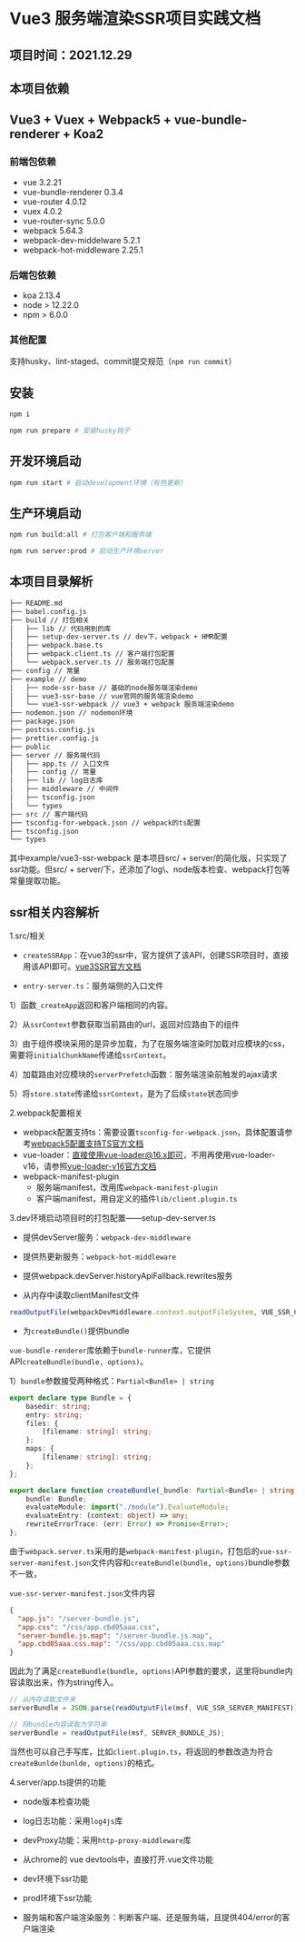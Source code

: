 # Vue3 服务端渲染SSR项目实践文档

## 项目时间：2021.12.29

## 本项目依赖

## Vue3 + Vuex + Webpack5 + vue-bundle-renderer + Koa2
### 前端包依赖
* vue 3.2.21
* vue-bundle-renderer 0.3.4
* vue-router 4.0.12
* vuex 4.0.2
* vue-router-sync 5.0.0
* webpack 5.64.3
* webpack-dev-middelware 5.2.1
* webpack-hot-middleware 2.25.1

### 后端包依赖
* koa 2.13.4
* node > 12.22.0
* npm > 6.0.0

### 其他配置

支持husky、lint-staged、commit提交规范（```npm run commit```）

## 安装
```bash
npm i

npm run prepare # 安装husky钩子
```

## 开发环境启动
```bash
npm run start # 启动development环境（有热更新）
```

## 生产环境启动

```bash
npm run build:all # 打包客户端和服务端

npm run server:prod # 启动生产环境server
```

## 本项目目录解析
```bash
├── README.md
├── babel.config.js
├── build // 打包相关
│   ├── lib // 代码用到的库
│   ├── setup-dev-server.ts // dev下，webpack + HMR配置
│   ├── webpack.base.ts
│   ├── webpack.client.ts // 客户端打包配置
│   └── webpack.server.ts // 服务端打包配置
├── config // 常量
├── example // demo
│   ├── node-ssr-base // 基础的node服务端渲染demo
│   ├── vue3-ssr-base // vue官网的服务端渲染demo
│   └── vue3-ssr-webpack // vue3 + webpack 服务端渲染demo
├── nodemon.json // nodemon环境
├── package.json
├── postcss.config.js
├── prettier.config.js
├── public
├── server // 服务端代码
│   ├── app.ts // 入口文件
│   ├── config // 常量
│   ├── lib // log日志库
│   ├── middleware // 中间件
│   ├── tsconfig.json
│   └── types
├── src // 客户端代码
├── tsconfig-for-webpack.json // webpack的ts配置
├── tsconfig.json
└── types
```
其中example/vue3-ssr-webpack 是本项目src/ + server/的简化版，只实现了ssr功能。但src/ + server/下，还添加了log\、node版本检查、webpack打包等常量提取功能。

## ssr相关内容解析

1.src/相关
* ```createSSRApp```：在vue3的ssr中，官方提供了该API，创建SSR项目时，直接用该API即可。[vue3SSR官方文档](https://v3.cn.vuejs.org/guide/ssr/structure.html#%E9%81%BF%E5%85%8D%E6%9C%89%E7%8A%B6%E6%80%81%E7%9A%84%E5%8D%95%E4%BE%8B%E6%A8%A1%E5%BC%8F)

* ```entry-server.ts```：服务端侧的入口文件

1）函数```_createApp```返回和客户端相同的内容。

2）从```ssrContext```参数获取当前路由的url，返回对应路由下的组件

3）由于组件模块采用的是异步加载，为了在服务端渲染时加载对应模块的css，需要将```initialChunkName```传递给```ssrContext```。

4）加载路由对应模块的```serverPrefetch```函数：服务端渲染前触发的ajax请求

5）将```store.state```传递给```ssrContext```，是为了后续```state```状态同步


2.webpack配置相关

* webpack配置支持ts：需要设置```tsconfig-for-webpack.json```，具体配置请参考[webpack5配置支持TS官方文档](https://www.webpackjs.com/configuration/configuration-languages/)
* vue-loader：直接使用vue-loader@16.x即可，不用再使用vue-loader-v16，请参照[vue-loader-v16官方文档](https://github.com/vuejs/vue-loader)
* webpack-manifest-plugin
    * 服务端manifest，改用库```webpack-manifest-plugin```
    * 客户端manifest，用自定义的插件```lib/client.plugin.ts```

3.dev环境启动项目时的打包配置——setup-dev-server.ts

* 提供devServer服务：```webpack-dev-middleware```

* 提供热更新服务：```webpack-hot-middleware```

* 提供webpack.devServer.historyApiFallback.rewrites服务

* 从内存中读取clientManifest文件

```javascript
readOutputFile(webpackDevMiddleware.context.outputFileSystem, VUE_SSR_CLIENT_MANIFEST)
```

* 为```createBundle()```提供bundle

```vue-bundle-renderer```库依赖于```bundle-runner```库，它提供API```createBundle(bundle, options)```。

1）```bundle```参数接受两种格式：```Partial<Bundle> | string```


```typescript
export declare type Bundle = {
    basedir: string;
    entry: string;
    files: {
        [filename: string]: string;
    };
    maps: {
        [filename: string]: string;
    };
};

export declare function createBundle(_bundle: Partial<Bundle> | string, options?: CreateBundleOptions): {
    bundle: Bundle;
    evaluateModule: import("./module").EvaluateModule;
    evaluateEntry: (context: object) => any;
    rewriteErrorTrace: (err: Error) => Promise<Error>;
};
```

由于```webpack.server.ts```采用的是```webpack-manifest-plugin```，打包后的```vue-ssr-server-manifest.json```文件内容和```createBundle(bundle, options)```bundle参数不一致，

```vue-ssr-server-manifest.json```文件内容

```json
{
  "app.js": "/server-bundle.js",
  "app.css": "/css/app.cbd05aaa.css",
  "server-bundle.js.map": "/server-bundle.js.map",
  "app.cbd05aaa.css.map": "/css/app.cbd05aaa.css.map"
}
```

因此为了满足```createBundle(bundle, options)```API参数的要求，这里将bundle内容读取出来，作为string传入。

```js
// 从内存读取文件夹
serverBundle = JSON.parse(readOutputFile(msf, VUE_SSR_SERVER_MANIFEST));

// 将bundle内容读取为字符串
serverBundle = readOutputFile(msf, SERVER_BUNDLE_JS);
```

当然也可以自己手写库，比如```client.plugin.ts```，将返回的参数改造为符合```createBunlde(bunlde, options)```的格式。

4.server/app.ts提供的功能
* node版本检查功能

* log日志功能：采用```log4js```库

* devProxy功能：采用```http-proxy-middleware```库

* 从chrome的 vue devtools中，直接打开.vue文件功能

* dev环境下ssr功能

* prod环境下ssr功能

* 服务端和客户端渲染服务：判断客户端、还是服务端，且提供404/error的客户端渲染
